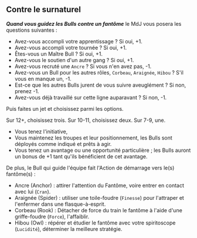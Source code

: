 ## Contre le surnaturel

***Quand vous guidez les Bulls contre un fantôme*** le MdJ vous posera les
questions suivantes :

* Avez-vous accompli votre apprentissage ? Si oui, +1.
* Avez-vous accompli votre tournée ? Si oui, +1.
* Êtes-vous un Maître Bull ? Si oui, +1.
* Avez-vous le soutien d'un autre gang ? Si oui, +1.
* Avez-vous recruté une `Ancre` ? Si vous n'en avez pas, -1.
* Avez-vous un Bull pour les autres rôles, `Corbeau`, `Araignée`, `Hibou` ? S'il
  vous en manque un, -1.
* Est-ce que les autres Bulls jurent de vous suivre aveuglément ? Si non,
  prenez -1.
* Avez-vous déjà travaillé sur cette ligne auparavant ? Si non, -1.

Puis faites un jet et choisissez parmi les options.

Sur 12+, choisissez trois. Sur 10-11, choisissez deux. Sur 7-9, une.

* Vous tenez l'initiative,
* Vous maintenez les troupes et leur positionnement, les Bulls sont déployés
  comme indiqué et prêts à agir.
* Vous tenez un avantage ou une opportunité particulière ; les Bulls auront un
  bonus de +1 tant qu'ils bénéficient de cet avantage.

De plus, le Bull qui guide l'équipe fait l'Action de démarrage vers le(s)
fantôme(s) :

* Ancre (Anchor) : attirer l'attention du Fantôme, voire entrer en contact avec
  lui (`Cran`).
* Araignée (Spider) : utiliser une toile-foudre (`Finesse`) pour l'attraper et
  l'enfermer dans une flasque-à-esprit.
* Corbeau (Rook) : Détacher de force du train le fantôme à l'aide d'une
  griffe-foudre (`Force`), l'affaiblir.
* Hibou (Owl) : répérer et étudier le fantôme avec votre spiritoscope
  (`Lucidité`), déterminer la meilleure stratégie.
